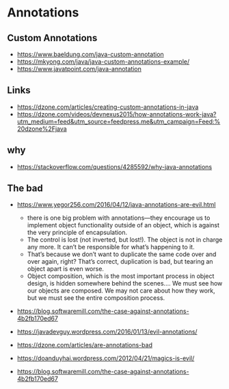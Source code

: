 # Annotations

## Custom Annotations

- https://www.baeldung.com/java-custom-annotation
- https://mkyong.com/java/java-custom-annotations-example/
- https://www.javatpoint.com/java-annotation

## Links

- https://dzone.com/articles/creating-custom-annotations-in-java
- https://dzone.com/videos/devnexus2015/how-annotations-work-java?utm_medium=feed&utm_source=feedpress.me&utm_campaign=Feed:%20dzone%2Fjava

## why

- https://stackoverflow.com/questions/4285592/why-java-annotations

## The bad

- https://www.yegor256.com/2016/04/12/java-annotations-are-evil.html

  - there is one big problem with annotations—they encourage us to implement object functionality outside of an object, which is against the very principle of encapsulation.
  - The control is lost (not inverted, but lost!). The object is not in charge any more. It can’t be responsible for what’s happening to it.
  - That’s because we don’t want to duplicate the same code over and over again, right? That’s correct, duplication is bad, but tearing an object apart is even worse.
  - Object composition, which is the most important process in object design, is hidden somewhere behind the scenes.... We must see how our objects are composed. We may not care about how they work, but we must see the entire composition process.

- https://blog.softwaremill.com/the-case-against-annotations-4b2fb170ed67
- https://javadevguy.wordpress.com/2016/01/13/evil-annotations/
- https://dzone.com/articles/are-annotations-bad
- https://doanduyhai.wordpress.com/2012/04/21/magics-is-evil/
- https://blog.softwaremill.com/the-case-against-annotations-4b2fb170ed67
